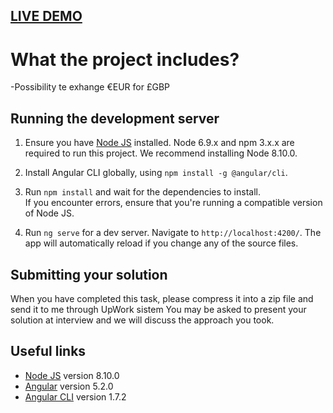 ## <a href=" https://exhange-rate.netlify.app/" target="_blank">LIVE DEMO</a>

# What the project includes?
-Possibility te exhange €EUR for £GBP

## Running the development server

1. Ensure you have [Node JS](https://nodejs.org) installed. 
Node 6.9.x and npm 3.x.x are required to run this project. 
We recommend installing Node 8.10.0.

2. Install Angular CLI globally, using `npm install -g @angular/cli`.

3. Run `npm install` and wait for the dependencies to install. \
If you encounter errors, ensure that you're running a compatible version of Node JS.

4. Run `ng serve` for a dev server. Navigate to `http://localhost:4200/`. 
The app will automatically reload if you change any of the source files.

## Submitting your solution

When you have completed this task, please compress it into a zip file
and send it to me through UpWork sistem
You may be asked to present your solution at interview and we will discuss the approach you took.

## Useful links

* [Node JS](https://nodejs.org) version 8.10.0
* [Angular](https://angular.io/docs) version 5.2.0
* [Angular CLI](https://github.com/angular/angular-cli) version 1.7.2
